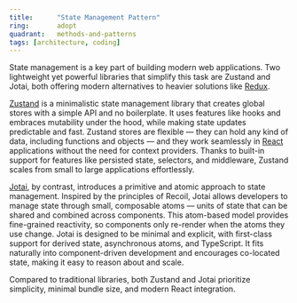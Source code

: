```yaml
---
title:      "State Management Pattern"
ring:       adopt
quadrant:   methods-and-patterns
tags: [architecture, coding]
---
```


State management is a key part of building modern web applications. Two lightweight yet powerful libraries that simplify this task are Zustand and Jotai, both offering modern alternatives to heavier solutions like [Redux](/languages-and-frameworks/redux/).

 [Zustand](https://zustand.docs.pmnd.rs/getting-started/introduction) is a minimalistic state management library that creates global stores with a simple API and no boilerplate. It uses features like hooks and embraces mutability under the hood, while making state updates predictable and fast. Zustand stores are flexible — they can hold any kind of data, including functions and objects — and they work seamlessly in [React](/languages-and-frameworks/react/) applications without the need for context providers. Thanks to built-in support for features like persisted state, selectors, and middleware, Zustand scales from small to large applications effortlessly.

[Jotai](https://jotai.org/), by contrast, introduces a primitive and atomic approach to state management. Inspired by the principles of Recoil, Jotai allows developers to manage state through small, composable atoms — units of state that can be shared and combined across components. This atom-based model provides fine-grained reactivity, so components only re-render when the atoms they use change. Jotai is designed to be minimal and explicit, with first-class support for derived state, asynchronous atoms, and TypeScript. It fits naturally into component-driven development and encourages co-located state, making it easy to reason about and scale.

Compared to traditional libraries, both Zustand and Jotai prioritize simplicity, minimal bundle size, and modern React integration.
